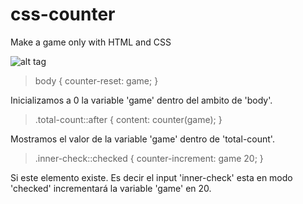 # css-counter
Make a game only with HTML and CSS

![alt tag](http://delnido.es/wp-content/uploads/2016/04/ScreenShot.png)

> body { counter-reset: game; }

Inicializamos a 0 la variable 'game' dentro del ambito de 'body'.

> .total-count::after { content: counter(game); }

Mostramos el valor de la variable 'game' dentro de 'total-count'.

> .inner-check::checked { counter-increment: game 20; }

Si este elemento existe. Es decir el input 'inner-check' esta en modo 'checked' incrementará la variable 'game' en 20.


